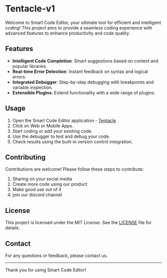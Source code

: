 # Tentacle-v1
Welcome to Smart Code Editor, your ultimate tool for efficient and intelligent coding! This project aims to provide a seamless coding experience with advanced features to enhance productivity and code quality.

## Features

- **Intelligent Code Completion**: Smart suggestions based on context and popular libraries.
- **Real-time Error Detection**: Instant feedback on syntax and logical errors.
- **Integrated Debugger**: Step-by-step debugging with breakpoints and variable inspection.
- **Extensible Plugins**: Extend functionality with a wide range of plugins.

## Usage

1. Open the Smart Code Editor application - [Tentacle](https://tentacle.site)
3. Click on Web or Mobile Apps.
4. Start coding or add your existing code.
5. Use the debugger to test and debug your code.
6. Check results using the built-in version control integration.

## Contributing

Contributions are welcome! Please follow these steps to contribute:

1. Sharing on your social media
2. Create more code using our product
3. Make good use out of it
4. join our discord channel

## License

This project is licensed under the MIT License. See the [LICENSE](LICENSE) file for details.

## Contact

For any questions or feedback, please contact us.

---

Thank you for using Smart Code Editor!
